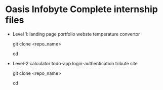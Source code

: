 # Oasis Infobyte Complete internship files

- Level 1:
  landing page
  portfolio webste
  temperature convertor

  git clone <repo_name>
  
  cd <folder>

- Level-2
  calculator
  todo-app
  login-authentication
  tribute site
  
    git clone <repo_name>
  
  cd <folder>
